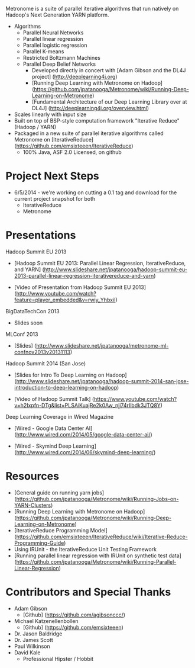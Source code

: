 Metronome is a suite of parallel iterative algorithms that run natively on Hadoop's Next Generation YARN platform. 

*  Algorithms
    * Parallel Neural Networks
    * Parallel linear regression
    * Parallel logistic regression
    * Parallel K-means
    * Restricted Boltzmann Machines
    * Parallel Deep Belief Networks 
        * Developed directly in concert with [Adam Gibson and the DL4J project] (http://deeplearning4j.org)
        * [Running Deep Learning with Metronome on Hadoop] (https://github.com/jpatanooga/Metronome/wiki/Running-Deep-Learning-on-Metronome)
        * [Fundamental Architecture of our Deep Learning Library over at DL4J] (http://deeplearning4j.org/overview.html)
* Scales linearly with input size
* Built on top of BSP-style computation framework "Iterative Reduce" (Hadoop / YARN)
* Packaged in a new suite of parallel iterative algorithms called Metronome on [IterativeReduce] (https://github.com/emsixteeen/IterativeReduce)
    * 100% Java, ASF 2.0 Licensed, on github

# Project Next Steps

* 6/5/2014 - we're working on cutting a 0.1 tag and download for the current project snapshot for both
    * IterativeReduce
    * Metronome

# Presentations

Hadoop Summit EU 2013

* [Hadoop Summit EU 2013: Parallel Linear Regression, IterativeReduce, and YARN]  (http://www.slideshare.net/jpatanooga/hadoop-summit-eu-2013-parallel-linear-regression-iterativereduce-and-yarn)

* [Video of Presentation from Hadoop Summit EU 2013] (http://www.youtube.com/watch?feature=player_embedded&v=rwiy_YhbxiI)

BigDataTechCon 2013

* Slides soon


MLConf 2013

* [Slides] (http://www.slideshare.net/jpatanooga/metronome-ml-confnov2013v20131113)

Hadoop Summit 2014 (San Jose)

* [Slides for Intro To Deep Learning on Hadoop] (http://www.slideshare.net/jpatanooga/hadoop-summit-2014-san-jose-introduction-to-deep-learning-on-hadoop)

* [Video of Hadoop Summit Talk] (https://www.youtube.com/watch?v=h2Ixpfn-DTg&list=PLSAiKuajRe2k0Aw_njj74rIlbdk3JTQ8Y)

Deep Learning Coverage in Wired Magazine

* [Wired - Google Data Center AI] (http://www.wired.com/2014/05/google-data-center-ai/)

* [Wired - Skymind Deep Learning] (http://www.wired.com/2014/06/skymind-deep-learning/)



# Resources
* [General guide on running yarn jobs] (https://github.com/jpatanooga/Metronome/wiki/Running-Jobs-on-YARN-Clusters)
* [Running Deep Learning with Metronome on Hadoop] (https://github.com/jpatanooga/Metronome/wiki/Running-Deep-Learning-on-Metronome)
* [IterativeReduce Programming Model] (https://github.com/emsixteeen/IterativeReduce/wiki/Iterative-Reduce-Programming-Guide)
* Using IRUnit - the IterativeReduce Unit Testing Framework
* [Running parallel linear regression with IRUnit on synthetic test data] (https://github.com/jpatanooga/Metronome/wiki/Running-Parallel-Linear-Regression)

# Contributors and Special Thanks
* Adam Gibson
    * [Github] (https://github.com/agibsonccc/) 
* Michael Katzenellenbollen
    * [Github] (https://github.com/emsixteeen)
* Dr. Jason Baldridge
* Dr. James Scott
* Paul Wilkinson
* David Kale
    * Professional Hipster / Hobbit


